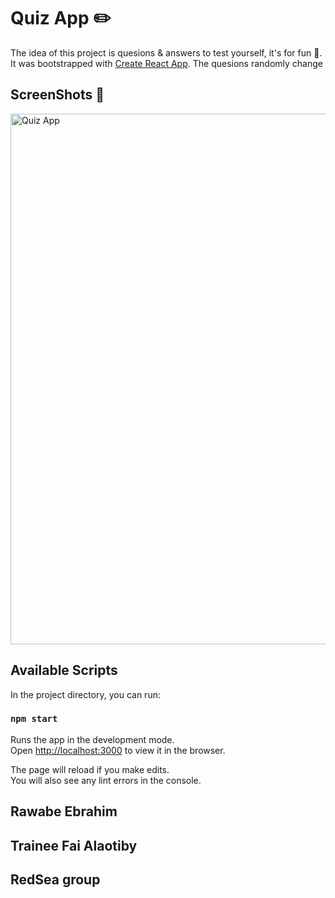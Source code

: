# Quiz App ✏️

The idea of this project is quesions & answers to test yourself, it's for fun 🥂. It was bootstrapped with [Create React App](https://github.com/facebook/create-react-app).
The quesions randomly change

## ScreenShots 📸
<img width="849" alt="Quiz App" src="https://user-images.githubusercontent.com/82483633/120875641-8d947000-c5b5-11eb-8cd1-606c98e355e4.png">


## Available Scripts

In the project directory, you can run:

### `npm start`

Runs the app in the development mode.\
Open [http://localhost:3000](http://localhost:3000) to view it in the browser.

The page will reload if you make edits.\
You will also see any lint errors in the console.

## Rawabe Ebrahim
## Trainee Fai Alaotiby
## RedSea group

